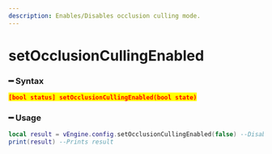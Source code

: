 ```yaml
---
description: Enables/Disables occlusion culling mode.
---
```


# setOcclusionCullingEnabled

### ━ Syntax

<mark style="color:red;">**`[bool status] setOcclusionCullingEnabled(bool state)`**</mark>

### ━ Usage

```lua
local result = vEngine.config.setOcclusionCullingEnabled(false) --Disables our game's occlusion culling mode
print(result) --Prints result
```
